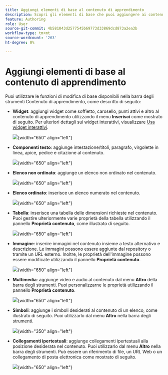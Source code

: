 ```yaml
---
title: Aggiungi elementi di base al contenuto di apprendimento
description: Scopri gli elementi di base che puoi aggiungere ai contenuti di apprendimento nel contenuto di apprendimento e formazione
feature: Authoring
role: User
source-git-commit: 4b581043d2577545b69773d33869dcd873a2ea3b
workflow-type: tm+mt
source-wordcount: '263'
ht-degree: 0%

---
```


# Aggiungi elementi di base al contenuto di apprendimento

Puoi utilizzare le funzioni di modifica di base disponibili nella barra degli strumenti Contenuto di apprendimento, come descritto di seguito:

- **Widget**: aggiungi widget come soffietto, carosello, punti attivi e altro al contenuto di apprendimento utilizzando il menu **Inserisci** come mostrato di seguito. Per ulteriori dettagli sui widget interattivi, visualizzare [Usa widget interattivi](./lc-widgets.md).

  ![](assets/widgets-learning-content.png){width="650" align="left"}

- **Componenti testo**: aggiunge intestazione/titoli, paragrafo, virgolette in linea, apice, pedice e citazione al contenuto.

  ![](assets/text-learning-content.png){width="650" align="left"}

- **Elenco non ordinato**: aggiunge un elenco non ordinato nel contenuto.

  ![](assets/unordered-list.png){width="650" align="left"}

- **Elenco ordinato**: inserisce un elenco numerato nel contenuto.

  ![](assets/ordered-list.png){width="650" align="left"}

- **Tabella**: inserisce una tabella delle dimensioni richieste nel contenuto. Puoi gestire ulteriormente varie proprietà della tabella utilizzando il pannello **Proprietà contenuto**, come illustrato di seguito.

  ![](assets/table-learning-content.png){width="650" align="left"}

- **Immagine**: inserire immagini nel contenuto insieme a testo alternativo e descrizione. Le immagini possono essere aggiunte dal repository o tramite un URL esterno. Inoltre, le proprietà dell&#39;immagine possono essere modificate utilizzando il pannello **Proprietà contenuto**.

  ![](assets/image-learning-content.png){width="650" align="left"}

- **Multimedia**: aggiunge video e audio al contenuto dal menu **Altro** della barra degli strumenti. Puoi personalizzarne le proprietà utilizzando il pannello **Proprietà contenuto**.

  ![](assets/video-learning-content.png){width="650" align="left"}

- **Simboli**: aggiunge i simboli desiderati al contenuto di un elenco, come illustrato di seguito. Puoi utilizzarlo dal menu **Altro** nella barra degli strumenti.

  ![](assets/symbol-learning-content.png){width="350" align="left"}


- **Collegamenti ipertestuali**: aggiunge collegamenti ipertestuali alla posizione desiderata nel contenuto. Puoi utilizzarlo dal menu **Altro** nella barra degli strumenti. Può essere un riferimento di file, un URL Web o un collegamento di posta elettronica come mostrato di seguito.

  ![](assets/hyperlink-learning-content.png){width="650" align="left"}


